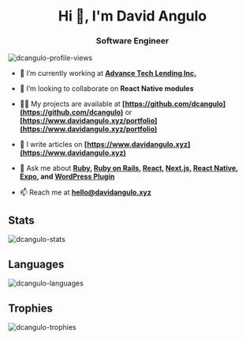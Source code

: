 <h1 align="center">Hi 👋, I'm David Angulo</h1>
<h3 align="center">Software Engineer</h3>

<p align="left"> 
  <img src="https://komarev.com/ghpvc/?username=dcangulo&label=Profile%20Views&color=yellow&style=for-the-badge" alt="dcangulo-profile-views" />
</p>

- 🔭 I’m currently working at **[Advance Tech Lending Inc.](https://github.com/advance-ph)**

- 👯 I’m looking to collaborate on **React Native modules**

- 👨‍💻 My projects are available at **[https://github.com/dcangulo](https://github.com/dcangulo)** or **[https://www.davidangulo.xyz/portfolio](https://www.davidangulo.xyz/portfolio)**

- 📝 I write articles on **[https://www.davidangulo.xyz](https://www.davidangulo.xyz)**

- 💬 Ask me about **[Ruby](https://www.ruby-lang.org/en), [Ruby on Rails](https://rubyonrails.org), [React](https://reactjs.org), [Next.js](https://nextjs.org), [React Native](https://reactnative.dev), [Expo](https://expo.dev), and [WordPress Plugin](https://wordpress.org/plugins)**

- 📫 Reach me at **hello@davidangulo.xyz**

## Stats

<p align="left">
  <img src="https://github-readme-stats.vercel.app/api?username=dcangulo&count_private=true&hide_title=true&theme=dark&show_icons=true" alt="dcangulo-stats" />
</p>

## Languages

<p align="left">
  <img src="https://github-readme-stats-bear.vercel.app/api/top-langs/?username=dcangulo&hide_title=true&theme=dark&langs_count=10&layout=compact" alt="dcangulo-languages" />
</p>

## Trophies

<p align="left"> 
  <img src="https://github-profile-trophy.vercel.app/?username=dcangulo&theme=onedark" alt="dcangulo-trophies" />
</p>
